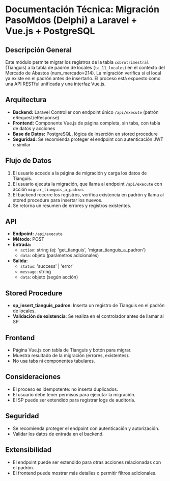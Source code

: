 # Documentación Técnica: Migración PasoMdos (Delphi) a Laravel + Vue.js + PostgreSQL

## Descripción General
Este módulo permite migrar los registros de la tabla `cobrotrimestral` (Tianguis) a la tabla de padrón de locales (`ta_11_locales`) en el contexto del Mercado de Abastos (num_mercado=214). La migración verifica si el local ya existe en el padrón antes de insertarlo. El proceso está expuesto como una API RESTful unificada y una interfaz Vue.js.

## Arquitectura
- **Backend:** Laravel Controller con endpoint único `/api/execute` (patrón eRequest/eResponse)
- **Frontend:** Componente Vue.js de página completa, sin tabs, con tabla de datos y acciones
- **Base de Datos:** PostgreSQL, lógica de inserción en stored procedure
- **Seguridad:** Se recomienda proteger el endpoint con autenticación JWT o similar

## Flujo de Datos
1. El usuario accede a la página de migración y carga los datos de Tianguis.
2. El usuario ejecuta la migración, que llama al endpoint `/api/execute` con acción `migrar_tianguis_a_padron`.
3. El backend recorre los registros, verifica existencia en padrón y llama al stored procedure para insertar los nuevos.
4. Se retorna un resumen de errores y registros existentes.

## API
- **Endpoint:** `/api/execute`
- **Método:** POST
- **Entrada:**
  - `action`: string (ej: 'get_tianguis', 'migrar_tianguis_a_padron')
  - `data`: objeto (parámetros adicionales)
- **Salida:**
  - `status`: 'success' | 'error'
  - `message`: string
  - `data`: objeto (según acción)

## Stored Procedure
- **sp_insert_tianguis_padron**: Inserta un registro de Tianguis en el padrón de locales.
- **Validación de existencia**: Se realiza en el controlador antes de llamar al SP.

## Frontend
- Página Vue.js con tabla de Tianguis y botón para migrar.
- Muestra resultado de la migración (errores, existentes).
- No usa tabs ni componentes tabulares.

## Consideraciones
- El proceso es idempotente: no inserta duplicados.
- El usuario debe tener permisos para ejecutar la migración.
- El SP puede ser extendido para registrar logs de auditoría.

## Seguridad
- Se recomienda proteger el endpoint con autenticación y autorización.
- Validar los datos de entrada en el backend.

## Extensibilidad
- El endpoint puede ser extendido para otras acciones relacionadas con el padrón.
- El frontend puede mostrar más detalles o permitir filtros adicionales.
